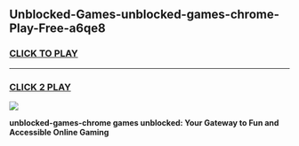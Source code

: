 
## Unblocked-Games-unblocked-games-chrome-Play-Free-a6qe8
<h3>
<a href="https://premium76.site?title=unblocked-games-chrome&ref=19M">CLICK TO PLAY</a></h3>
<hr>

<h3>
<a href="https://premium76.site?title=unblocked-games-chrome&ref=19M">CLICK 2 PLAY</a>
  
</h3>

<a href="https://premium76.site?title=unblocked-games-chrome&ref=19M"><img src="https://clearcache.store/games.png"></a>


**unblocked-games-chrome games unblocked: Your Gateway to Fun and Accessible Online Gaming**
